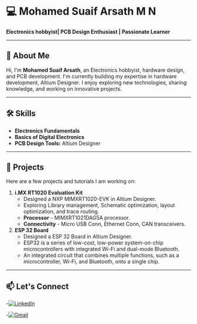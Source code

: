 # 💻 Mohamed Suaif Arsath M N  
**Electronics hobbyist| PCB Design Enthusiast | Passionate Learner**  

---

## 👋 About Me  
Hi, I'm **Mohamed Suaif Arsath**, an Electronics hobbyist, hardware design, and PCB development. I'm currently building my expertise in hardware development, Altium Designer. I enjoy exploring new technologies, sharing knowledge, and working on innovative projects.

---

## 🛠️ Skills  
- **Electronics Fundamentals**
- **Basics of Digital Electronics** 
- **PCB Design Tools:** Altium Designer


---

## 🚀 Projects  
Here are a few projects and tutorials I am working on:  
1. **i.MX RT1020 Evaluation Kit**  
   - Designed a NXP MIMXRT1020-EVK in Altium Designer.  
   - Exploring Library management, Schematic optimization, layout optimization, and trace routing.
   - **Processor** - MIMXRT1021DAG5A processor.
   - **Connectivity** - Micro USB Conn, Ethernet Conn, CAN transceivers.
2. **ESP 32 Board**
   - Designed a ESP 32 Board in Altium Designer.
   - ESP32 is a series of low-cost, low-power system-on-chip microcontrollers with integrated Wi-Fi and dual-mode Bluetooth.
   - An integrated circuit that combines multiple functions, such as a microcontroller, Wi-Fi, and Bluetooth, onto a single chip.
---

## 📫 Let's Connect  

-[![LinkedIn](https://img.shields.io/badge/LinkedIn-Connect%20with%20Me-0077B5?style=for-the-badge&logo=linkedin&logoColor=white&labelColor=003A5D&color=00A0DC)]()

 
-[![Gmail](https://img.shields.io/badge/Email-Contact%20Me-D14836?style=for-the-badge&logo=gmail&logoColor=white&labelColor=9B2D20&color=E74C3C)](mailto:suaifarsath123@gmail.com)
